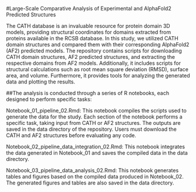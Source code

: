 #Large-Scale Comparative Analysis of Experimental and AlphaFold2 Predicted Structures

The CATH database is an invaluable resource for protein domain 3D models, providing structural coordinates for domains extracted from proteins available in the RCSB database. In this study, we utilized CATH domain structures and compared them with their corresponding AlphaFold2 (AF2) predicted models. The repository contains scripts for downloading CATH domain structures, AF2 predicted structures, and extracting the respective domains from AF2 models. Additionally, it includes scripts for structural calculations such as root mean square deviation (RMSD), surface area, and volume. Furthermore, it provides tools for analyzing the generated data and plotting the results.

##The analysis is conducted through a series of R notebooks, each designed to perform specific tasks:

Notebook_01_pipeline_02.Rmd: This notebook compiles the scripts used to generate the data for the study. Each section of the notebook performs a specific task, taking input from CATH or AF2 structures. The outputs are saved in the data directory of the repository. Users must download the CATH and AF2 structures before evaluating any code.

Notebook_02_pipeline_data_integration_02.Rmd: This notebook integrates the data generated in Notebook_01 and saves the compiled data in the data directory.

Notebook_03_pipeline_data_analysis_02.Rmd: This notebook generates tables and figures based on the compiled data produced in Notebook_02. The generated figures and tables are also saved in the data directory.
